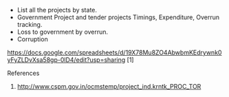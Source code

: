 - List all the projects by state. 
- Government Project and tender projects Timings, Expenditure, Overrun tracking.
- Loss to government by overrun. 
- Corruption 

https://docs.google.com/spreadsheets/d/19X78Mu8ZO4AbwbmKEdrywnk0yFyZLDvXsa58gp-0lD4/edit?usp=sharing [1]

References

1. http://www.cspm.gov.in/ocmstemp/project_ind.krntk_PROC_TOR 
